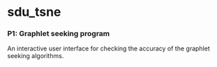 # sdu_tsne

### P1: Graphlet seeking program
An interactive user interface for checking the accuracy of the graphlet seeking algorithms.
